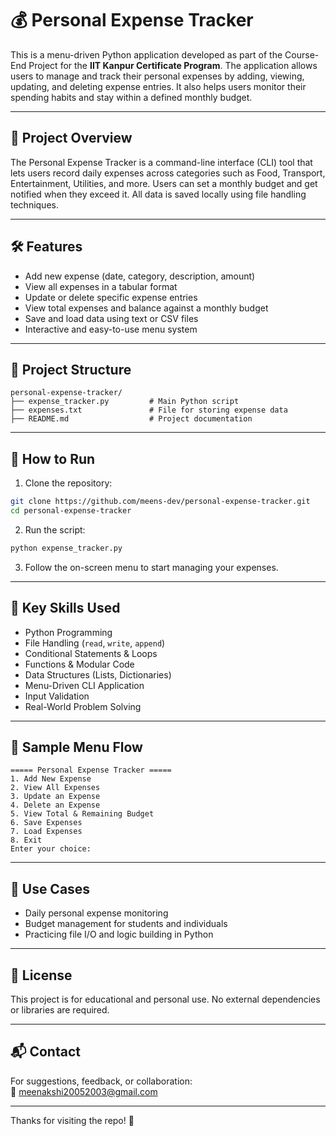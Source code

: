 # 💰 Personal Expense Tracker

This is a menu-driven Python application developed as part of the Course-End Project for the **IIT Kanpur Certificate Program**. The application allows users to manage and track their personal expenses by adding, viewing, updating, and deleting expense entries. It also helps users monitor their spending habits and stay within a defined monthly budget.

---

## 📌 Project Overview

The Personal Expense Tracker is a command-line interface (CLI) tool that lets users record daily expenses across categories such as Food, Transport, Entertainment, Utilities, and more. Users can set a monthly budget and get notified when they exceed it. All data is saved locally using file handling techniques.

---

## 🛠️ Features

- Add new expense (date, category, description, amount)
- View all expenses in a tabular format
- Update or delete specific expense entries
- View total expenses and balance against a monthly budget
- Save and load data using text or CSV files
- Interactive and easy-to-use menu system

---

## 📁 Project Structure

```
personal-expense-tracker/
├── expense_tracker.py         # Main Python script
├── expenses.txt               # File for storing expense data
├── README.md                  # Project documentation
```

---

## 🚀 How to Run

1. Clone the repository:

```bash
git clone https://github.com/meens-dev/personal-expense-tracker.git
cd personal-expense-tracker
```

2. Run the script:

```bash
python expense_tracker.py
```

3. Follow the on-screen menu to start managing your expenses.

---

## 🧠 Key Skills Used

- Python Programming  
- File Handling (`read`, `write`, `append`)  
- Conditional Statements & Loops  
- Functions & Modular Code  
- Data Structures (Lists, Dictionaries)  
- Menu-Driven CLI Application  
- Input Validation  
- Real-World Problem Solving

---

## 🧪 Sample Menu Flow

```
===== Personal Expense Tracker =====
1. Add New Expense
2. View All Expenses
3. Update an Expense
4. Delete an Expense
5. View Total & Remaining Budget
6. Save Expenses
7. Load Expenses
8. Exit
Enter your choice:
```

---

## 📌 Use Cases

- Daily personal expense monitoring
- Budget management for students and individuals
- Practicing file I/O and logic building in Python

---

## 📄 License

This project is for educational and personal use. No external dependencies or libraries are required.

---

## 📬 Contact

For suggestions, feedback, or collaboration:  
📧 meenakshi20052003@gmail.com

---

Thanks for visiting the repo! 🎉
